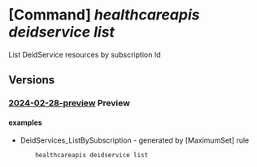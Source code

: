 # [Command] _healthcareapis deidservice list_

List DeidService resources by subscription Id

## Versions

### [2024-02-28-preview](/Resources/mgmt-plane/L3N1YnNjcmlwdGlvbnMve30vcHJvdmlkZXJzL21pY3Jvc29mdC5oZWFsdGhkYXRhYWlzZXJ2aWNlcy9kZWlkc2VydmljZXM=/2024-02-28-preview.xml) **Preview**

<!-- mgmt-plane /subscriptions/{}/providers/microsoft.healthdataaiservices/deidservices 2024-02-28-preview -->
<!-- mgmt-plane /subscriptions/{}/resourcegroups/{}/providers/microsoft.healthdataaiservices/deidservices 2024-02-28-preview -->

#### examples

- DeidServices_ListBySubscription - generated by [MaximumSet] rule
    ```bash
        healthcareapis deidservice list
    ```
